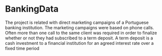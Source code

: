 # BankingData
The project is related with direct marketing campaigns of a Portuguese banking institution. The marketing campaigns were based on phone calls. Often more than one call to the same client was required in order to finalize whether or not they had subscribed to a term deposit. A term deposit is a cash investment to a financial institution for an agreed interest rate over a fixed time period
